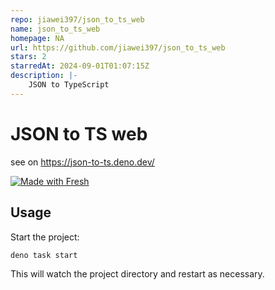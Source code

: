 ```yaml
---
repo: jiawei397/json_to_ts_web
name: json_to_ts_web
homepage: NA
url: https://github.com/jiawei397/json_to_ts_web
stars: 2
starredAt: 2024-09-01T01:07:15Z
description: |-
    JSON to TypeScript
---
```


# JSON to TS web

see on <https://json-to-ts.deno.dev/>

[![Made with Fresh](https://fresh.deno.dev/fresh-badge.svg)](https://fresh.deno.dev)

## Usage

Start the project:

```bash
deno task start
```

This will watch the project directory and restart as necessary.

